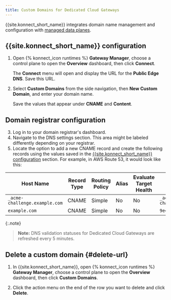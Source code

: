 ```yaml
---
title: Custom Domains for Dedicated Cloud Gateways
---
```


{{site.konnect_short_name}} integrates domain name management and configuration with [managed data planes](/konnect/gateway-manager/dedicated-cloud-gateways/).


## {{site.konnect_short_name}} configuration

1. Open {% konnect_icon runtimes %} **Gateway Manager**, choose a control plane to open the **Overview** dashboard, then click **Connect**.
    
    The **Connect** menu will open and display the URL for the **Public Edge DNS**. Save this URL.

2. Select **Custom Domains** from the side navigation, then **New Custom Domain**, and enter your domain name.

    Save the values that appear under **CNAME** and **Content**. 


## Domain registrar configuration

3. Log in to your domain registrar's dashboard.
4. Navigate to the DNS settings section. This area might be labeled differently depending on your registrar.
5. Locate the option to add a new CNAME record and create the following records using the values saved in the [{{site.konnect_short_name}} configuration](#konnect-configuration) section. For example, in AWS Route 53, it would look like this: 

| Host Name                       | Record Type | Routing Policy | Alias | Evaluate Target Health | Value                                                | TTL |
|---------------------------------|-------------|----------------|-------|------------------------|------------------------------------------------------|-----|
| `_acme-challenge.example.com` | CNAME       | Simple         | No    | No                     | `_acme-challenge.9e454bcfec.acme.gateways.konghq.com`| 300 |
| `example.com`             | CNAME       | Simple         | No    | No                     | `9e454bcfec.gateways.konghq.com`                     | 300 |


  {:.note}
  > **Note:** DNS validation statuses for Dedicated Cloud Gateways are refreshed every 5 minutes.


## Delete a custom domain {#delete-url}

1. In {{site.konnect_short_name}}, open {% konnect_icon runtimes %} **Gateway Manager**, choose a control plane to open the **Overview** dashboard, then click **Custom Domains**.

2. Click the action menu on the end of the row you want to delete and click **Delete**.

